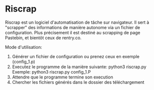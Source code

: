 # Riscrap

Riscrap est un logiciel d'automatisation de tâche sur navigateur.
Il sert à "scrapper" des informations de manière autonome via un fichier 
de configuration. Plus précisement il est destiné au scrapping de page 
Pastebin, et bientôt ceux de rentry.co.

Mode d'utilisation:

1. Générer un fichier de configuration ou prenez ceux en exemple (config_1.p)
2. Executez le programme de la manière suivante: python3 riscrap.py <fichier configuration>
   Exemple: python3 riscrap.py config_1.P
3. Attendre que le programme termine son execution
4. Chercher les fichiers générés dans le dossier des téléchargement


